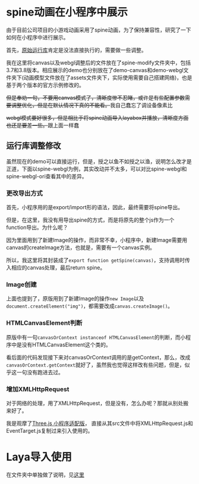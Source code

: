 # spine动画在小程序中展示
由于目前公司项目的小游戏动画采用了spine动画，为了保持兼容性，研究了一下如何在小程序中进行展示。

首先，[原始运行库](https://github.com/EsotericSoftware/spine-runtimes)肯定是没法直接执行的，需要做一些调整。

我在这里将canvas以及webgl调整后的文件放在了spine-modify文件夹中，包括3.7和3.8版本。相应展示的demo也分别放在了demo-canvas和demo-webgl文件夹下(动画模型文件放在了assets文件夹下，实际使用需要自己搭建网络)，也是基于两个版本的官方示例修改的。

~~但是奉劝一句，不要用canvas模式了，清晰度惨不忍睹，或许是有些配置参数需要调整优化，但是在默认情况下真的不能看。~~我自己蠢忘了调设备像素比

~~webgl模式要好很多，但是相比于将spine动画导入layabox并播放，清晰度方面也还是要差一些。~~跟上面一样蠢

## 运行库调整修改
虽然现在的demo可以直接运行，但是，授之以鱼不如授之以渔，说明怎么改才是正道，下面以spine-webgl为例，其实改动并不太多，可以对比spine-webgl和spine-webgl-ori查看其中的差异。

### 更改导出方式
首先，小程序用的是export/import形的语法，因此，最终需要将spine导出。

但是，在这里，我没有用导出spine的方式，而是将原先的整个js作为一个function导出。为什么呢？

因为里面用到了新建Image的操作，而非常不幸，小程序中，新建Image需要用canvas的createImage方法，也就是，需要有一个canvas实例。

所以，我这里将其封装成了`export function getSpine(canvas)`，支持调用时传入相应的canvas处理，最后return spine。

### Image创建
上面也提到了，原版用到了新建Image的操作`new Image`以及`document.createElement("img")`，都需要改成`canvas.createImage()`。

### HTMLCanvasElement判断
原版中有一句`canvasOrContext instanceof HTMLCanvasElement`的判断，而小程序中是没有HTMLCanvasElement这个类的。

看后面的代码发现接下来对canvasOrContext调用的是getContext，那么，改成`canvasOrContext.getContext`就好了，虽然我也觉得这样改有些问题，但是，似乎这一句没有跑进去过。

### 增加XMLHttpRequest
对于网络的处理，用了XMLHttpRequest，但是没有，怎么办呢？那就从别处搬来好了。

我是观摩了[Three.js 小程序适配版](https://github.com/wechat-miniprogram/threejs-miniprogram)， 直接从其src文件中将XMLHttpRequest.js和EventTarget.js复制过来引入使用的。

# Laya导入使用
在文件夹中单独做了说明，见[这里](./demo-laya)